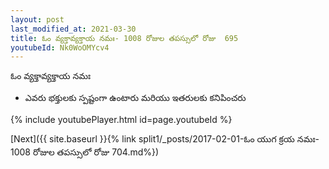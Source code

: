 ```yaml
---
layout: post
last_modified_at: 2021-03-30
title: ఓం వ్యక్తావ్యక్తాయ నమః- 1008 రోజుల తపస్సులో రోజు  695
youtubeId: Nk0WoOMYcv4
---
```

 
 
 ఓం వ్యక్తావ్యక్తాయ నమః  
 
 -  ఎవరు భక్తులకు స్పష్టంగా ఉంటారు మరియు ఇతరులకు కనిపించరు 
 
  
 
  
 
 
 
 
 
 


{% include youtubePlayer.html id=page.youtubeId %}
 
[Next]({{ site.baseurl }}{% link  split1/_posts/2017-02-01-ఓం యుగ క్రయ నమః- 1008 రోజుల తపస్సులో రోజు  704.md%})
 
